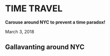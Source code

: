# TIME TRAVEL

**Carouse around NYC to prevent a time paradox!**

March 3, 2018

## Gallavanting around NYC
